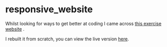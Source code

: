 # responsive_website


Whilst looking for ways to get better at coding I came across [this exercise website](https://jolly-kalam-23776e.netlify.app/restaurantwebsite/) .

I rebuilt it from scratch, you can view the live version [here](https://campaigntool.nl/taco/). 